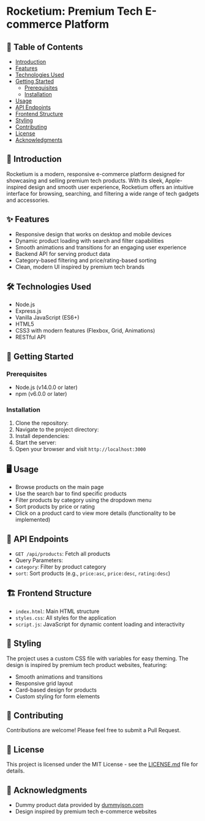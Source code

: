 # Rocketium: Premium Tech E-commerce Platform

## 📌 Table of Contents
- [Introduction](#introduction)
- [Features](#features)
- [Technologies Used](#technologies-used)
- [Getting Started](#getting-started)
  - [Prerequisites](#prerequisites)
  - [Installation](#installation)
- [Usage](#usage)
- [API Endpoints](#api-endpoints)
- [Frontend Structure](#frontend-structure)
- [Styling](#styling)
- [Contributing](#contributing)
- [License](#license)
- [Acknowledgments](#acknowledgments)

## 🚀 Introduction

Rocketium is a modern, responsive e-commerce platform designed for showcasing and selling premium tech products. With its sleek, Apple-inspired design and smooth user experience, Rocketium offers an intuitive interface for browsing, searching, and filtering a wide range of tech gadgets and accessories.

## ✨ Features

- Responsive design that works on desktop and mobile devices
- Dynamic product loading with search and filter capabilities
- Smooth animations and transitions for an engaging user experience
- Backend API for serving product data
- Category-based filtering and price/rating-based sorting
- Clean, modern UI inspired by premium tech brands

## 🛠 Technologies Used

- Node.js
- Express.js
- Vanilla JavaScript (ES6+)
- HTML5
- CSS3 with modern features (Flexbox, Grid, Animations)
- RESTful API

## 🏁 Getting Started

### Prerequisites

- Node.js (v14.0.0 or later)
- npm (v6.0.0 or later)

### Installation

1. Clone the repository:
2. Navigate to the project directory:
3. Install dependencies:
4. Start the server:
5. Open your browser and visit `http://localhost:3000`

## 🖥 Usage

- Browse products on the main page
- Use the search bar to find specific products
- Filter products by category using the dropdown menu
- Sort products by price or rating
- Click on a product card to view more details (functionality to be implemented)

## 📡 API Endpoints

- `GET /api/products`: Fetch all products
- Query Parameters:
 - `category`: Filter by product category
 - `sort`: Sort products (e.g., `price:asc`, `price:desc`, `rating:desc`)

## 🏗 Frontend Structure

- `index.html`: Main HTML structure
- `styles.css`: All styles for the application
- `script.js`: JavaScript for dynamic content loading and interactivity

## 🎨 Styling

The project uses a custom CSS file with variables for easy theming. The design is inspired by premium tech product websites, featuring:

- Smooth animations and transitions
- Responsive grid layout
- Card-based design for products
- Custom styling for form elements

## 🤝 Contributing

Contributions are welcome! Please feel free to submit a Pull Request.

## 📄 License

This project is licensed under the MIT License - see the [LICENSE.md](LICENSE.md) file for details.

## 🙏 Acknowledgments

- Dummy product data provided by [dummyjson.com](https://dummyjson.com)
- Design inspired by premium tech e-commerce websites